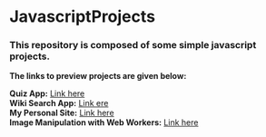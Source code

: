 # JavascriptProjects
### This repository is composed of some simple javascript projects. <br>
**The links to preview projects are given below:**<br>

**Quiz App:** [Link here](https://tmdeveloper.github.io/JavascriptProjects/QuizApp/) <br>
**Wiki Search App:** [Link ere](https://tmdeveloper.github.io/JavascriptProjects/Wikipedia%20Viewer%20App/) <br>
**My Personal Site:** [Link here](https://tmdeveloper.github.io/JavascriptProjects/My%20personal%20Site/) <br>
**Image Manipulation with Web Workers:** [Link here](https://tmdeveloper.github.io/JavascriptProjects/ImageManipulationWebWorkers/)
